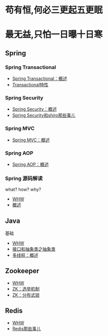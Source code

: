 # 苟有恒,何必三更起五更眠

# 最无益,只怕一日曝十日寒


## Spring
### Spring Transactional
* [Spring Transactional：概述](https://github.com/tunghsiaoman/depository/issues/1)
* [Transactional特性](https://github.com/tunghsiaoman/depository/issues/1)

### Spring Security
* [Spring Security：概述](https://github.com/tunghsiaoman/depository/issues/1)
* [Spring Security和shiro那些事儿](https://github.com/tunghsiaoman/depository/issues/1)

### Spring MVC
* [Spring MVC：概述](https://github.com/tunghsiaoman/depository/issues/1)

### Spring AOP
* [Spring AOP：概述](https://github.com/tunghsiaoman/depository/issues/1)

### Spring 源码解读
what? how? why?
* [WHW](https://github.com/tunghsiaoman/depository/issues/1)
* [概述](https://github.com/tunghsiaoman/depository/issues/1)

## Java
基础
* [WHW](https://github.com/tunghsiaoman/depository/issues/1)
* [接口和抽象类之抽象类](https://github.com/tunghsiaoman/depository/issues/1)
* [多线程：概述](https://github.com/tunghsiaoman/depository/issues/1)

## Zookeeper
* [WHW](https://github.com/tunghsiaoman/depository/issues/1)
* [ZK：选举机制](https://github.com/tunghsiaoman/depository/issues/1)
* [ZK：分布式锁](https://github.com/tunghsiaoman/depository/issues/1)

## Redis
* [WHW](https://github.com/tunghsiaoman/depository/issues/1)
* [Redis那些事儿](https://github.com/tunghsiaoman/depository/issues/1)
